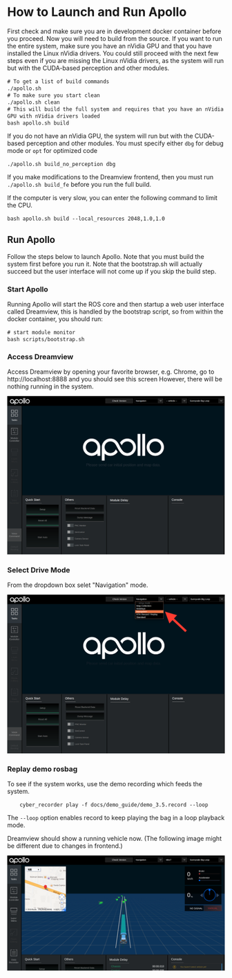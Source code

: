 # How to Launch and Run Apollo 
First check and make sure you are in development docker container before you proceed. Now you will need to build from the source. If you want to run the entire system, make sure you have an
nVidia GPU and that you have installed the Linux nVidia drivers.
You could still proceed with the next few steps even if you are missing the Linux nVidia drivers, as the system will run but with the CUDA-based perception and other modules.
```
# To get a list of build commands
./apollo.sh
# To make sure you start clean
./apollo.sh clean
# This will build the full system and requires that you have an nVidia GPU with nVidia drivers loaded
bash apollo.sh build
```

If you do not have an nVidia GPU, the system will run but with the CUDA-based perception and other modules. You must
specify either `dbg` for debug mode or `opt` for optimized code

```
./apollo.sh build_no_perception dbg
```

If you make modifications to the Dreamview frontend, then you must run `./apollo.sh build_fe`  before you run the
full build.

If the computer is very slow, you can enter the following command to limit the CPU.

```
bash apollo.sh build --local_resources 2048,1.0,1.0
```


## Run Apollo

Follow the steps below to launch Apollo. Note that you must build the system first before you run it. Note that the
bootstrap.sh will actually succeed but the user interface will not come up if you skip the build step.

### Start Apollo

Running Apollo will start the ROS core and then startup a web user interface called Dreamview, this is handled by
the bootstrap script, so from within the docker container, you should run:

```
# start module monitor
bash scripts/bootstrap.sh
```

### Access Dreamview
Access Dreamview by opening your favorite browser, e.g. Chrome, go to http://localhost:8888 and you should see this screen
However, there will be nothing running in the system.

![Access Dreamview](images/apollo_bootstrap_screen.png)

### Select Drive Mode
From the dropdown box selet "Navigation" mode.

![Navigation Mode](images/dreamview_2_5_setup_profile.png)


### Replay demo rosbag

To see if the system works, use the demo recording which feeds the system.
 ```
     cyber_recorder play -f docs/demo_guide/demo_3.5.record --loop
 ```
 The `--loop` option enables record to keep playing the bag in a loop playback mode.


Dreamview should show a running vehicle now. (The following image might be different due to changes in frontend.)

![Dreamview with Trajectory](images/dv_trajectory_2.5.png)
